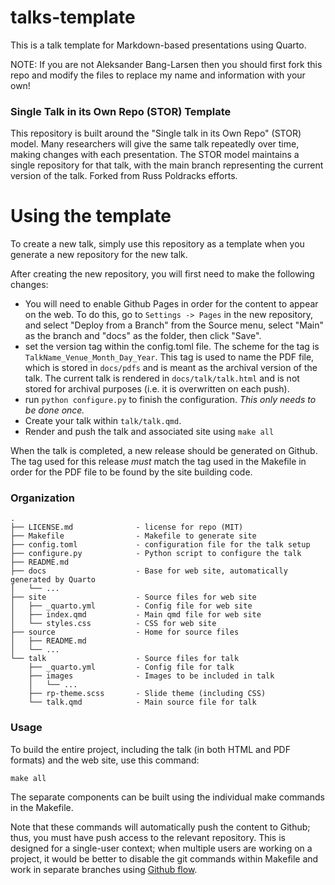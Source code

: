 # talks-template

This is a talk template for Markdown-based presentations using Quarto.

NOTE:  If you are not Aleksander Bang-Larsen then you should first fork this repo and modify the files to replace my name and information with your own!

### Single Talk in its Own Repo (STOR) Template

This repository is built around the "Single talk in its Own Repo" (STOR) model.  Many researchers will give the same talk repeatedly over time, making changes with each presentation.  The STOR model maintains a single repository for that talk, with the main branch representing the current version of the talk. Forked from Russ Poldracks efforts.

# Using the template

To create a new talk, simply use this repository as a template when you generate a new repository for the new talk.

After creating the new repository, you will first need to make the following changes:

- You will need to enable Github Pages in order for the content to appear on the web.  To do this, go to `Settings -> Pages` in the new repository, and select "Deploy from a Branch" from the Source menu, select "Main" as the branch and "docs" as the folder, then click "Save".
- set the version tag within the config.toml file. The scheme for the tag is `TalkName_Venue_Month_Day_Year`.  This tag is used to name the PDF file, which is stored in `docs/pdfs` and is meant as the archival version of the talk.  The current talk is rendered in `docs/talk/talk.html` and is not stored for archival purposes (i.e. it is overwritten on each push).
- run `python configure.py` to finish the configuration.  *This only needs to be done once.*
- Create your talk within `talk/talk.qmd`.
- Render and push the talk and associated site using `make all`

When the talk is completed, a new release should be generated on Github.  The tag used for this release *must* match the tag used in the Makefile in order for the PDF file to be found by the site building code.


### Organization

```
.
├── LICENSE.md              - license for repo (MIT)
├── Makefile                - Makefile to generate site
├── config.toml             - configuration file for the talk setup
├── configure.py            - Python script to configure the talk
├── README.md
├── docs                    - Base for web site, automatically generated by Quarto
│   └── ...
├── site                    - Source files for web site
│   ├── _quarto.yml         - Config file for web site
│   ├── index.qmd           - Main qmd file for web site
│   └── styles.css          - CSS for web site
├── source                  - Home for source files
│   ├── README.md
│   └── ...
└── talk                    - Source files for talk
    ├── _quarto.yml         - Config file for talk
    ├── images              - Images to be included in talk
    │   └── ...
    ├── rp-theme.scss       - Slide theme (including CSS)
    └── talk.qmd            - Main source file for talk
```

### Usage

To build the entire project, including the talk (in both HTML and PDF formats) and the web site, use this command:

`make all`

The separate components can be built using the individual make commands in the Makefile.

Note that these commands will automatically push the content to Github; thus, you must have push access to the relevant repository.  This is designed for a single-user context; when multiple users are working on a project, it would be better to disable the git commands within Makefile and work in separate branches using [Github flow](https://docs.github.com/en/get-started/quickstart/github-flow).

